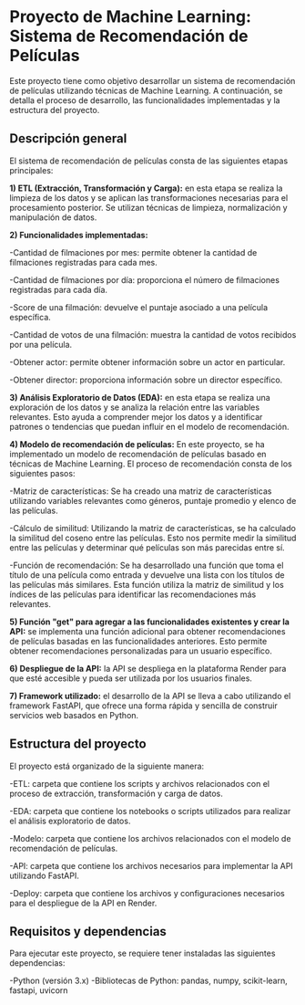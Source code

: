 # Proyecto de Machine Learning: Sistema de Recomendación de Películas

Este proyecto tiene como objetivo desarrollar un sistema de recomendación de películas utilizando técnicas de Machine Learning. A continuación, se detalla el proceso de desarrollo, las funcionalidades implementadas y la estructura del proyecto.

## Descripción general
El sistema de recomendación de películas consta de las siguientes etapas principales:

**1) ETL (Extracción, Transformación y Carga):** en esta etapa se realiza la limpieza de los datos y se aplican las transformaciones necesarias para el procesamiento posterior. Se utilizan técnicas de limpieza, normalización y manipulación de datos.

**2) Funcionalidades implementadas:**

-Cantidad de filmaciones por mes: permite obtener la cantidad de filmaciones registradas para cada mes.

-Cantidad de filmaciones por día: proporciona el número de filmaciones registradas para cada día.

-Score de una filmación: devuelve el puntaje asociado a una película específica.

-Cantidad de votos de una filmación: muestra la cantidad de votos recibidos por una película.

-Obtener actor: permite obtener información sobre un actor en particular.

-Obtener director: proporciona información sobre un director específico.

**3) Análisis Exploratorio de Datos (EDA):** en esta etapa se realiza una exploración de los datos y se analiza la relación entre las variables relevantes. Esto ayuda a comprender mejor los datos y a identificar patrones o tendencias que puedan influir en el modelo de recomendación.

**4) Modelo de recomendación de películas:** En este proyecto, se ha implementado un modelo de recomendación de películas basado en técnicas de Machine Learning. El proceso de recomendación consta de los siguientes pasos:

-Matriz de características: Se ha creado una matriz de características utilizando variables relevantes como géneros, puntaje promedio y elenco de las películas.

-Cálculo de similitud: Utilizando la matriz de características, se ha calculado la similitud del coseno entre las películas. Esto nos permite medir la similitud entre las películas y determinar qué películas son más parecidas entre sí.

-Función de recomendación: Se ha desarrollado una función que toma el título de una película como entrada y devuelve una lista con los títulos de las películas más similares. Esta función utiliza la matriz de similitud y los índices de las películas para identificar las recomendaciones más relevantes.

**5) Función "get" para agregar a las funcionalidades existentes y crear la API:** se implementa una función adicional para obtener recomendaciones de películas basadas en las funcionalidades anteriores. Esto permite obtener recomendaciones personalizadas para un usuario específico.

**6) Despliegue de la API:** la API se despliega en la plataforma Render para que esté accesible y pueda ser utilizada por los usuarios finales.

**7) Framework utilizado:** el desarrollo de la API se lleva a cabo utilizando el framework FastAPI, que ofrece una forma rápida y sencilla de construir servicios web basados en Python.

## Estructura del proyecto
El proyecto está organizado de la siguiente manera:

-ETL: carpeta que contiene los scripts y archivos relacionados con el proceso de extracción, transformación y carga de datos.

-EDA: carpeta que contiene los notebooks o scripts utilizados para realizar el análisis exploratorio de datos.

-Modelo: carpeta que contiene los archivos relacionados con el modelo de recomendación de películas.

-API: carpeta que contiene los archivos necesarios para implementar la API utilizando FastAPI.

-Deploy: carpeta que contiene los archivos y configuraciones necesarios para el despliegue de la API en Render.

## Requisitos y dependencias
Para ejecutar este proyecto, se requiere tener instaladas las siguientes dependencias:

-Python (versión 3.x)
-Bibliotecas de Python: pandas, numpy, scikit-learn, fastapi, uvicorn
